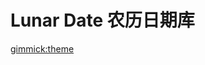 <!--
  -- Name of your wiki
  -- Do NOT remove the leading `#` character.
  -->

# Lunar Date 农历日期库

<!--
  -- Default theme
  -- (Read: https://dynalon.github.io/mdwiki/#!customizing.md#Theme_chooser)
  -->

[gimmick:theme](yeti)

<!--
  -- Navigation
  -- (Read: https://dynalon.github.io/mdwiki/#!quickstart.md#Adding_a_navigation)

[首页](pages/Home.md)
[About](pages/about.md)
[Download](pages/download.md)
[文档](pages/docs.md)
  -->

<!-- A more complex navigation example: ----------------------------------------
[Support]()
[Development]()

  * # SubMenu Heading 1
  * [SubMenu Item 1](pages/subitem1.md)
  * [SubMenu Item 2](pages/subitem2.md)
  - - - -
  * # SubMenu Heading 2
  * [SubMenu Item 3](pages/subitem3.md)
  - - - -
  * # SubMenu Heading 3
  * [SubMenu Item 3](pages/subitem3.md)

[Menu Item 2](pages/item2.md)

[Menu Item 3](pages/item3.md)

---------------------------------------------------------------------------- -->

<!--
  -- Change the Language
  -- Could be useful when there's more than one language wiki.

[Change the Language]()

  * [English (United States)](/en_US/)
  * [简体中文](/zh_CN/)
  -->

<!--
  -- Let the user choose a theme
  -- (Read: https://dynalon.github.io/mdwiki/#!quickstart.md#Adding_a_navigation)
[gimmick:themechooser](Choose theme)
  -->

